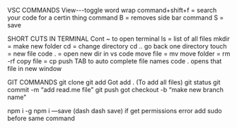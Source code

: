 VSC COMMANDS
View---toggle word wrap
command+shift+f = search your code for a certin thing
command B = removes side bar
command S = save

SHORT CUTS IN TERMINAL
Cont ~ to open terminal
ls =  list of all files
mkdir =  make new folder
cd = change directory
cd .. go back one directory
touch = new file
code . = open new dir in vs code
move file = mv <file> <folder>
move folder = rm -rf <name of file you want deleted>
copy file = cp <file> <folder>
push TAB to auto complete file names
code . <file name> opens that file in new window

GIT COMMANDS
git clone <url>
git add <file name>
Got add  . (To add all files)
git status
git commit -m “add read.me file”
git push
got checkout -b “make new branch name"

npm i -g <package name>
npm i <package name> —save (dash dash save)
if get permissions error add sudo before same command
